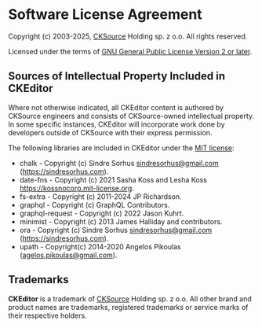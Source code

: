 Software License Agreement
==========================

Copyright (c) 2003-2025, [CKSource](http://cksource.com) Holding sp. z o.o. All rights reserved.

Licensed under the terms of [GNU General Public License Version 2 or later](http://www.gnu.org/licenses/gpl.html).

Sources of Intellectual Property Included in CKEditor
-----------------------------------------------------

Where not otherwise indicated, all CKEditor content is authored by CKSource engineers and consists of CKSource-owned intellectual property. In some specific instances, CKEditor will incorporate work done by developers outside of CKSource with their express permission.

The following libraries are included in CKEditor under the [MIT license](https://opensource.org/licenses/MIT):

* chalk - Copyright (c) Sindre Sorhus <sindresorhus@gmail.com> (https://sindresorhus.com).
* date-fns - Copyright (c) 2021 Sasha Koss and Lesha Koss https://kossnocorp.mit-license.org.
* fs-extra - Copyright (c) 2011-2024 JP Richardson.
* graphql - Copyright (c) GraphQL Contributors.
* graphql-request - Copyright (c) 2022 Jason Kuhrt.
* minimist - Copyright (c) 2013 James Halliday and contributors.
* ora - Copyright (c) Sindre Sorhus <sindresorhus@gmail.com> (https://sindresorhus.com).
* upath - Copyright(c) 2014-2020 Angelos Pikoulas (agelos.pikoulas@gmail.com).

Trademarks
----------

**CKEditor** is a trademark of [CKSource](http://cksource.com) Holding sp. z o.o. All other brand and product names are trademarks, registered trademarks or service marks of their respective holders.
